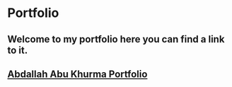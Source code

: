 # Portfolio

## Welcome to my portfolio here you can find a link to it.

## [Abdallah Abu Khurma Portfolio](https://abdallahabukhurmaportfolio.netlify.app/)
